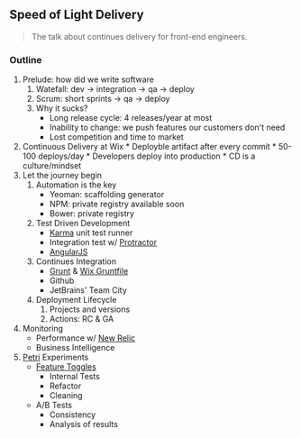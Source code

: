 ## Speed of Light Delivery

> The talk about continues delivery for front-end engineers.

### Outline
1. Prelude: how did we write software
    1. Watefall: dev -> integration -> qa -> deploy
    1. Scrum: short sprints -> qa -> deploy
    1. Why it sucks?
        * Long release cycle: 4 releases/year at most
        * Inability to change: we push features our customers don't need
        * Lost competition and time to market
1. Continuous Delivery at Wix
        * Deployble artifact after every commit
        * 50-100 deploys/day
        * Developers deploy into production
        * CD is a culture/mindset
1. Let the journey begin
    1. Automation is the key
        * Yeoman: scaffolding generator
        * NPM: private registry available soon
        * Bower: private registry
    1. Test Driven Development
        * [Karma](http://karma-runner.github.io/0.12/index.html) unit test runner
        * Integration test w/ [Protractor](http://angular.github.io/protractor/#/)
        * [AngularJS](https://angularjs.org/)
    1. Continues Integration
        * [Grunt](http://gruntjs.com/) & [Wix Gruntfile](https://github.com/wix/wix-gruntfile)
        * Github
        * JetBrains' Team City
    1. Deployment Lifecycle
        1. Projects and versions
        2. Actions: RC & GA
1. Monitoring
    * Performance w/ [New Relic](http://newrelic.com)
    * Business Intelligence
1. [Petri](http://github.com/wix/petri) Experiments
    * [Feature Toggles](http://martinfowler.com/bliki/FeatureToggle.html)
        * Internal Tests
        * Refactor
        * Cleaning
    * A/B Tests
        * Consistency
        * Analysis of results

